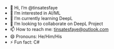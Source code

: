 - 👋 Hi, I’m @tinsatesfaye
- 👀 I’m interested in AI/ML
- 🌱 I’m currently learning DeepL
- 💞️ I’m looking to collaborate on DeepL Project
- 📫 How to reach me: tinsatesfaye@outlook.com
- 😄 Pronouns: He/Him/His
- ⚡ Fun fact: C#

<!---
tinsatesfaye/tinsatesfaye is a ✨ special ✨ repository because its `README.md` (this file) appears on your GitHub profile.
You can click the Preview link to take a look at your changes.
--->
